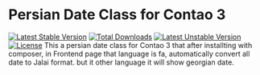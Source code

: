 Persian Date Class for Contao 3
===============================
[![Latest Stable Version](https://poser.pugx.org/respinar/persiandate/v/stable.svg)](https://packagist.org/packages/respinar/persiandate) [![Total Downloads](https://poser.pugx.org/respinar/persiandate/downloads.svg)](https://packagist.org/packages/respinar/persiandate) [![Latest Unstable Version](https://poser.pugx.org/respinar/persiandate/v/unstable.svg)](https://packagist.org/packages/respinar/persiandate) [![License](https://poser.pugx.org/respinar/persiandate/license.svg)](https://packagist.org/packages/respinar/persiandate)
This a persian date class for Contao 3 that after installting with composer, in Frontend page that language is fa, automatically convert all date to Jalai format. but it other language it will show georgian date.
